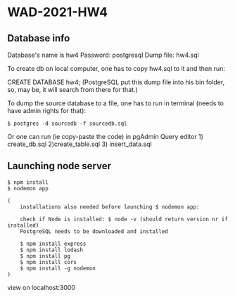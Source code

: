 # WAD-2021-HW4

## Database info

Database's name is hw4
Password: postgresql
Dump file: hw4.sql

To create db on local computer, one has to copy hw4.sql to it and then run: 

CREATE DATABASE hw4;
(PostgreSQL put this dump file into his bin folder, so, may be, it will search from there for that.)

To dump the source database to a file, one has to run in terminal (needs to have admin rights for that):

    $ postgres -d sourcedb -f sourcedb.sql 

Or one can run (ie copy-paste the code) in pgAdmin Query editor 1) create_db.sql 2)create_table.sql 3) insert_data.sql

## Launching node server

    $ npm install
    $ nodemon app

    (
        installations also needed before launching $ nodemon app:

        check if Node is installed: $ node -v (should return version nr if installed)
        PostgreSQL needs to be downloaded and installed
        
        $ npm install express
        $ npm install lodash
        $ npm install pg
        $ npm install cors
        $ npm install -g nodemon
    )

view on localhost:3000
